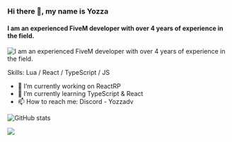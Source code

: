 ### Hi there 👋, my name is Yozza
#### I am an experienced FiveM developer with over 4 years of experience in the field. 
![I am an experienced FiveM developer with over 4 years of experience in the field. ](https://i.imgur.com/yobC6CA.png)


Skills: Lua / React / TypeScript / JS

- 🔭 I’m currently working on ReactRP 
- 🌱 I’m currently learning TypeScript & React 
- 📫 How to reach me: Discord - Yozzadv 


![GitHub stats](https://github-readme-stats.vercel.app/api?username=Yozzaa&show_icons=true&count_private=true)  

![](https://komarev.com/ghpvc/?username=Yozzaa)
